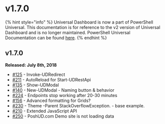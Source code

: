 # v1.7.0

{% hint style="info" %}
Universal Dashboard is now a part of PowerShell Universal. This documentation is for reference to the v2 version of Universal Dashboard and is no longer maintained. PowerShell Universal Documentation can be found [here](https://docs.ironmansoftware.com).
{% endhint %}

## v1.7.0

**Released: July 8th, 2018**

* [\#125](https://github.com/ironmansoftware/universal-dashboard/issues/125) - Invoke-UDRedirect
* [\#211](https://github.com/ironmansoftware/universal-dashboard/issues/211) - AutoReload for Start-UDRestApi
* [\#135](https://github.com/ironmansoftware/universal-dashboard/issues/135) - Show-UDModal
* [\#140](https://github.com/ironmansoftware/universal-dashboard/issues/140) - New-UDModal - Naming button & behavior
* [\#224](https://github.com/ironmansoftware/universal-dashboard/issues/224) - Endpoints stop working after 20-30 minutes
* [\#156](https://github.com/ironmansoftware/universal-dashboard/issues/156) - Advanced formatting for Grids?
* [\#230](https://github.com/ironmansoftware/universal-dashboard/issues/230) - Theme -Parent StackOverflowException. - base example.
* [\#210](https://github.com/ironmansoftware/universal-dashboard/issues/210) - Extended JavaScript API
* [\#250](https://github.com/ironmansoftware/universal-dashboard/issues/250) - PoshUD.com Demo site is not loading data 

